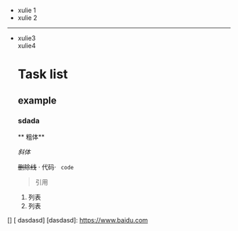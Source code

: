 
- xulie 1
- xulie 2
- ---
- xulie3    
  xulie4


  #  Task list
   ## example
   ### sdada
     ** 粗体**

     *斜体*

     ~~删除线~~
     · 代码·
     ` code`
     > 引用
     1. 列表
  1. 列表


[] [ dasdasd]
[dasdasd]: https://www.baidu.com
